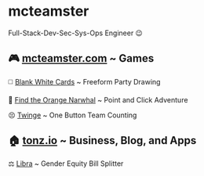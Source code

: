# mcteamster 
Full-Stack-Dev-Sec-Sys-Ops Engineer 😉

🎮 [mcteamster.com](https://mcteamster.com) ~ Games
---
◻️ [Blank White Cards](https://blankwhite.cards) ~ Freeform Party Drawing

🍊 [Find the Orange Narwhal](https://orange.mcteamster.com) ~ Point and Click Adventure

😣 [Twinge](https://twinge.mcteamster.com) ~ One Button Team Counting

🏠 [tonz.io](https://tonz.io) ~ Business, Blog, and Apps
---
⚖️ [Libra](https://libra.tonz.io) ~ Gender Equity Bill Splitter